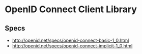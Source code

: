 # OpenID Connect Client Library

## Specs

- http://openid.net/specs/openid-connect-basic-1_0.html
- http://openid.net/specs/openid-connect-implicit-1_0.html
